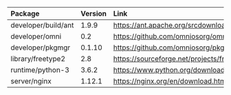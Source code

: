 | Package | Version | Link | Maintainer |
| :------ | :------ | :--- | :--------- |
| developer/build/ant		| 1.9.9			| https://ant.apache.org/srcdownload.cgi | [omniosorg](https://github.com/omniosorg)
| developer/omni			| 0.2			| https://github.com/omniosorg/omni/releases | [omniosorg](https://github.com/omniosorg)
| developer/pkgmgr			| 0.1.10		| https://github.com/omniosorg/pkgmgr/releases | [omniosorg](https://github.com/omniosorg)
| library/freetype2			| 2.8			| https://sourceforge.net/projects/freetype/files/freetype2/ | [omniosorg](https://github.com/omniosorg)
| runtime/python-3			| 3.6.2			| https://www.python.org/downloads/source/ | [omniosorg](https://github.com/omniosorg)
| server/nginx				| 1.12.1		| https://nginx.org/en/download.html | [omniosorg](https://github.com/omniosorg)

